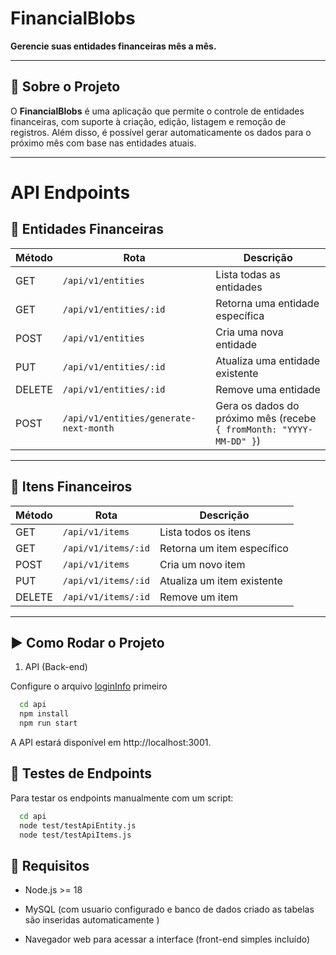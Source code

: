 # FinancialBlobs

**Gerencie suas entidades financeiras mês a mês.**

---

## 🚀 Sobre o Projeto

O **FinancialBlobs** é uma aplicação que permite o controle de entidades financeiras, com suporte à criação, edição, listagem e remoção de registros. Além disso, é possível gerar automaticamente os dados para o próximo mês com base nas entidades atuais.

---

# API Endpoints

## 📁 Entidades Financeiras

| Método | Rota                    | Descrição                         |
|--------|-------------------------|----------------------------------|
| GET    | `/api/v1/entities`             | Lista todas as entidades          |
| GET    | `/api/v1/entities/:id`         | Retorna uma entidade específica   |
| POST   | `/api/v1/entities`             | Cria uma nova entidade            |
| PUT    | `/api/v1/entities/:id`         | Atualiza uma entidade existente   |
| DELETE | `/api/v1/entities/:id`         | Remove uma entidade               |
| POST   | `/api/v1/entities/generate-next-month` | Gera os dados do próximo mês (recebe `{ fromMonth: "YYYY-MM-DD" }`) |

---

## 📄 Itens Financeiros

| Método | Rota            | Descrição                       |
|--------|-----------------|---------------------------------|
| GET    | `/api/v1/items`        | Lista todos os itens            |
| GET    | `/api/v1/items/:id`    | Retorna um item específico      |
| POST   | `/api/v1/items`        | Cria um novo item              |
| PUT    | `/api/v1/items/:id`    | Atualiza um item existente      |
| DELETE | `/api/v1/items/:id`    | Remove um item                 |

---

## ▶️ Como Rodar o Projeto
1. API (Back-end)

Configure o arquivo [loginInfo](/api/utils/loginInfo.js) primeiro
```bash
  cd api
  npm install
  npm run start
```
A API estará disponível em http://localhost:3001.

## 🧪 Testes de Endpoints
Para testar os endpoints manualmente com um script:
```bash
  cd api
  node test/testApiEntity.js
  node test/testApiItems.js
```

## 📝 Requisitos

- Node.js >= 18

- MySQL (com usuario configurado e banco de dados criado as tabelas são inseridas automaticamente )

- Navegador web para acessar a interface (front-end simples incluído)